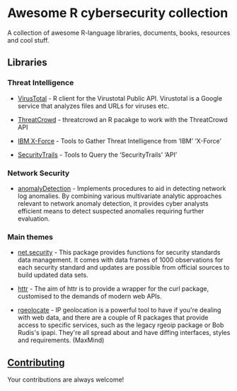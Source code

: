 Awesome R cybersecurity collection
============================================

A collection of awesome R-language libraries, documents, books, resources and cool stuff.

## Libraries

### Threat Intelligence

- [VirusTotal](https://github.com/themains/virustotal) - R client for the Virustotal Public API. Virustotal is a Google service that analyzes files and URLs for viruses etc.

- [ThreatCrowd](https://github.com/hrbrmstr/threatcrowd) - threatcrowd an R pacakge to work with the ThreatCrowd API

- [IBM X-Force](https://github.com/hrbrmstr/xforce) - Tools to Gather Threat Intelligence from ‘IBM’ ‘X-Force’

- [SecurityTrails](https://github.com/hrbrmstr/securitytrails) - Tools to Query the ‘SecurityTrails’ ‘API’

### Network Security 

- [anomalyDetection](https://github.com/koalaverse/anomalyDetection) - Implements procedures to aid in detecting network log anomalies. By combining various multivariate analytic approaches relevant to network anomaly detection, it provides cyber analysts efficient means to detect suspected anomalies requiring further evaluation.

### Main themes

- [net.security](https://github.com/r-net-tools/net.security) - This package provides functions for security standards data management. It comes with data frames of 1000 observations for each security standard and updates are possible from official sources to build updated data sets. 

- [httr](https://github.com/r-lib/httr) - The aim of httr is to provide a wrapper for the curl package, customised to the demands of modern web APIs.

- [rgeolocate](https://github.com/Ironholds/rgeolocate) - IP geolocation is a powerful tool to have if you're dealing with web data, and there are a couple of R packages that provide access to specific services, such as the legacy rgeoip package or Bob Rudis's ipapi. They're all spread about and have diffing interfaces, styles and requirements. (MaxMind)

## [Contributing](contributing.md)
Your contributions are always welcome!